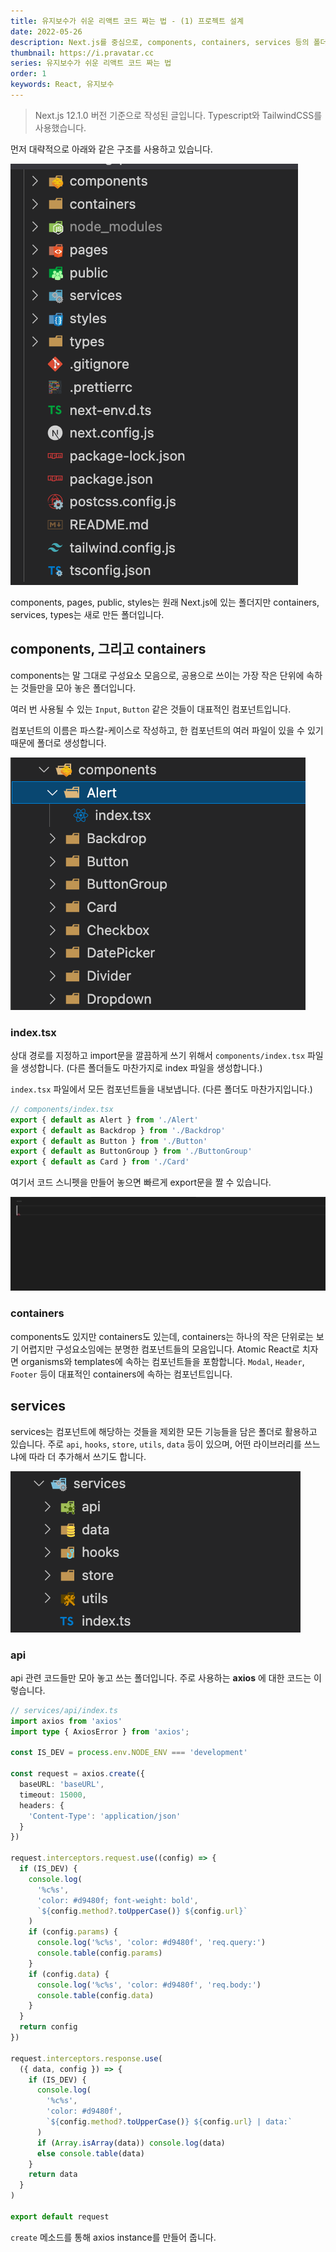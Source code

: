```yaml
---
title: 유지보수가 쉬운 리액트 코드 짜는 법 - (1) 프로젝트 설계
date: 2022-05-26
description: Next.js를 중심으로, components, containers, services 등의 폴더들을 소개합니다.
thumbnail: https://i.pravatar.cc
series: 유지보수가 쉬운 리액트 코드 짜는 법
order: 1
keywords: React, 유지보수
---
```


<!-- toc -->

> Next.js 12.1.0 버전 기준으로 작성된 글입니다. Typescript와 TailwindCSS를 사용했습니다.

먼저 대략적으로 아래와 같은 구조를 사용하고 있습니다.

![프로젝트 구조](./directorying.png)

components, pages, public, styles는 원래 Next.js에 있는 폴더지만 containers, services, types는 새로 만든 폴더입니다.

## components, 그리고 containers

components는 말 그대로 구성요소 모음으로, 공용으로 쓰이는 가장 작은 단위에 속하는 것들만을 모아 놓은 폴더입니다.

여러 번 사용될 수 있는 `Input`, `Button` 같은 것들이 대표적인 컴포넌트입니다.

컴포넌트의 이름은 파스칼-케이스로 작성하고, 한 컴포넌트의 여러 파일이 있을 수 있기 때문에 폴더로 생성합니다.

![Alert 컴포넌트 예시](./components.png)

### index.tsx

상대 경로를 지정하고 import문을 깔끔하게 쓰기 위해서 `components/index.tsx` 파일을 생성합니다. (다른 폴더들도 마찬가지로 index 파일을 생성합니다.)

`index.tsx` 파일에서 모든 컴포넌트들을 내보냅니다. (다른 폴더도 마찬가지입니다.)

```typescript
// components/index.tsx
export { default as Alert } from './Alert'
export { default as Backdrop } from './Backdrop'
export { default as Button } from './Button'
export { default as ButtonGroup } from './ButtonGroup'
export { default as Card } from './Card'
```

여기서 코드 스니펫을 만들어 놓으면 빠르게 export문을 짤 수 있습니다.

![코드 스니펫](./exp.gif)

### containers

components도 있지만 containers도 있는데, containers는 하나의 작은 단위로는 보기 어렵지만 구성요소임에는 분명한 컴포넌트들의 모음입니다. Atomic React로 치자면 organisms와 templates에 속하는 컴포넌트들을 포함합니다. `Modal`, `Header`, `Footer` 등이 대표적인 containers에 속하는 컴포넌트입니다.

## services

services는 컴포넌트에 해당하는 것들을 제외한 모든 기능들을 담은 폴더로 활용하고 있습니다. 주로 `api`, `hooks`, `store`, `utils`, `data` 등이 있으며, 어떤 라이브러리를 쓰느냐에 따라 더 추가해서 쓰기도 합니다.

![services 폴더](./services.png)

### api

api 관련 코드들만 모아 놓고 쓰는 폴더입니다. 주로 사용하는 **axios** 에 대한 코드는 이렇습니다.

```typescript
// services/api/index.ts
import axios from 'axios'
import type { AxiosError } from 'axios';

const IS_DEV = process.env.NODE_ENV === 'development'

const request = axios.create({
  baseURL: 'baseURL',
  timeout: 15000,
  headers: {
    'Content-Type': 'application/json'
  }
})

request.interceptors.request.use((config) => {
  if (IS_DEV) {
    console.log(
      '%c%s',
      'color: #d9480f; font-weight: bold',
      `${config.method?.toUpperCase()} ${config.url}`
    )
    if (config.params) {
      console.log('%c%s', 'color: #d9480f', 'req.query:')
      console.table(config.params)
    }
    if (config.data) {
      console.log('%c%s', 'color: #d9480f', 'req.body:')
      console.table(config.data)
    }
  }
  return config
})

request.interceptors.response.use(
  ({ data, config }) => {
    if (IS_DEV) {
      console.log(
        '%c%s', 
        'color: #d9480f',
        `${config.method?.toUpperCase()} ${config.url} | data:`
      )
      if (Array.isArray(data)) console.log(data)
      else console.table(data)
    }
    return data
  }
)

export default request
```

`create` 메소드를 통해 axios instance를 만들어 줍니다. 
